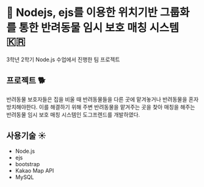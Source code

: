 # :dog: Nodejs, ejs를 이용한 위치기반 그룹화를 통한 반려동물 임시 보호 매칭 시스템 :kr:
3학년 2학기 Node.js 수업에서 진행한 팀 프로젝트

## 프로젝트 :dog2:
반려동물 보호자들은 집을 비울 때 반려동물들을 다른 곳에 맡겨놓거나 반려동물을 혼자 방치해야한다. 
이를 해결하기 위해 주변 반려동물을 맡겨주는 곳을 찾아 매칭을 해주는 반려동물 임시 보호 매칭 시스템인 도그프렌드를 개발하였다.

## 사용기술 :sunny:
* Node.js
* ejs
* bootstrap
* Kakao Map API
* MySQL

